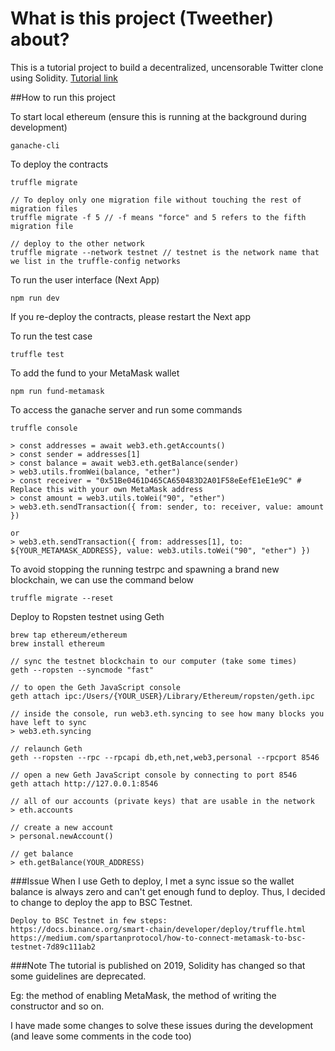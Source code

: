 # What is this project (Tweether) about?
This is a tutorial project to build a decentralized, uncensorable Twitter clone using Solidity.
[Tutorial link](https://www.ludu.co/course/ethereum/interface-with-react)

##How to run this project

To start local ethereum (ensure this is running at the background during development)
```
ganache-cli 
```

To deploy the contracts
```
truffle migrate

// To deploy only one migration file without touching the rest of migration files
truffle migrate -f 5 // -f means "force" and 5 refers to the fifth migration file

// deploy to the other network
truffle migrate --network testnet // testnet is the network name that we list in the truffle-config networks
```

To run the user interface (Next App)
```
npm run dev
```
If you re-deploy the contracts, please restart the Next app

To run the test case
```
truffle test
```

To add the fund to your MetaMask wallet
```
npm run fund-metamask
```

To access the ganache server and run some commands
```
truffle console

> const addresses = await web3.eth.getAccounts()
> const sender = addresses[1]
> const balance = await web3.eth.getBalance(sender)
> web3.utils.fromWei(balance, "ether")
> const receiver = "0x51Be0461D465CA650483D2A01F58eEefE1eE1e9C" # Replace this with your own MetaMask address
> const amount = web3.utils.toWei("90", "ether")
> web3.eth.sendTransaction({ from: sender, to: receiver, value: amount })

or 
> web3.eth.sendTransaction({ from: addresses[1], to: ${YOUR_METAMASK_ADDRESS}, value: web3.utils.toWei("90", "ether") })

```

To avoid stopping the running testrpc and spawning a brand new blockchain, we can use the command below
```
truffle migrate --reset
```

Deploy to Ropsten testnet using Geth
```
brew tap ethereum/ethereum
brew install ethereum

// sync the testnet blockchain to our computer (take some times)
geth --ropsten --syncmode "fast" 

// to open the Geth JavaScript console
geth attach ipc:/Users/{YOUR_USER}/Library/Ethereum/ropsten/geth.ipc

// inside the console, run web3.eth.syncing to see how many blocks you have left to sync
> web3.eth.syncing

// relaunch Geth
geth --ropsten --rpc --rpcapi db,eth,net,web3,personal --rpcport 8546

// open a new Geth JavaScript console by connecting to port 8546
geth attach http://127.0.0.1:8546

// all of our accounts (private keys) that are usable in the network
> eth.accounts

// create a new account
> personal.newAccount() 

// get balance
> eth.getBalance(YOUR_ADDRESS)
```

###Issue
When I use Geth to deploy, I met a sync issue so the wallet balance is always zero and can't get enough fund to deploy. 
Thus, I decided to change to deploy the app to BSC Testnet. 

```
Deploy to BSC Testnet in few steps: 
https://docs.binance.org/smart-chain/developer/deploy/truffle.html
https://medium.com/spartanprotocol/how-to-connect-metamask-to-bsc-testnet-7d89c111ab2
```


###Note
The tutorial is published on 2019, Solidity has changed so that some guidelines are deprecated. 

Eg: the method of enabling MetaMask, the method of writing the constructor and so on. 

I have made some changes to solve these issues during the development (and leave some comments in the code too) 